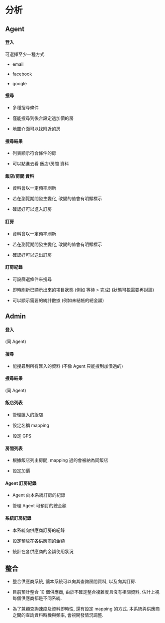 
# 分析

## Agent

#### 登入

可選擇至少一種方式

- email

- facebook

- google

#### 搜尋

- 多種搜尋條件

- 僅能搜尋到後台設定過加價的房

- 地圖介面可以找附近的房

#### 搜尋結果

- 列表顯示符合條件的房

- 可以點進去看 飯店/房間 資料

#### 飯店/房間 資料

- 資料會以一定頻率刷新

- 若在瀏覽期間發生變化, 改變的值會有明顯標示

- 確認好可以進入訂房

#### 訂房

- 資料會以一定頻率刷新

- 若在瀏覽期間發生變化, 改變的值會有明顯標示

- 確認好可以送出訂房

#### 訂房紀錄

- 可設篩選條件來搜尋

- 即時刷新已顯示出來的項目狀態 (例如 等待 > 完成) (狀態可視需要再討論)

- 可以顯示需要的統計數據 (例如未結帳的總金額)


## Admin

#### 登入

(同 Agent)

#### 搜尋 

- 能搜尋到所有匯入的資料 (不像 Agent 只能搜到加價過的)

#### 搜尋結果

(同 Agent)

#### 飯店列表

- 管理匯入的飯店

- 設定名稱 mapping

- 設定 GPS

#### 房間列表

- 根據飯店列出房間, mapping 過的會被納為同飯店

- 設定加價

#### Agent 訂房紀錄

- Agent 向本系統訂房的紀錄

- 管理 Agent 可預訂的總金額

#### 系統訂房紀錄

- 本系統向供應商訂房的紀錄

- 設定預放在各供應商的金額

- 統計在各供應商的金額使用狀況

## 整合

- 整合供應商系統, 讓本系統可以向其查詢房間資料, 以及向其訂房.

- 目前預計整合 10 個供應商, 由於不確定整合複雜度且沒有相關資料, 估計上視每個供應商都是不同系統.

- 為了兼顧查詢速度及資料即時性, 還有設定 mapping 的方式. 本系統與供應商之間的查詢資料時機與頻率, 會視開發情況調整.
